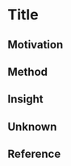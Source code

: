 # Title
<!-- Author, year and journal infomations. -->

## Motivation
<!-- What issues or problems did they try to solve? -->
<!-- What was lacking in existing research? -->

## Method
<!-- ![fig1](img/fig1.png) -->
<!-- What system did they create? Why did they think that the system design was well jusified? -->
<!-- What algorithm did they create? Why did they consider that the algorithm design was good enough? -->
<!-- What kind of surveys did they do? How did they justify their study design? -->
<!-- What experiments did they conduct? How did they justify their experimenal design? -->

## Insight
<!-- What results did they obtain? Under what conditions did it work, and under what conditions did it not work? -->
<!-- What are the new findings? What are the findings that could be used in other applications or systems? -->

## Unknown
<!-- What is still unknown or unresolved? -->

## Reference
<!-- Which of the papers listed in the related studies are close and which you have not read? -->
<!-- Which of the related papers should I read next? -->

<!-- This template format refenrece: -->
<!-- https://iis-lab.org/misc/paperreading/ -->
